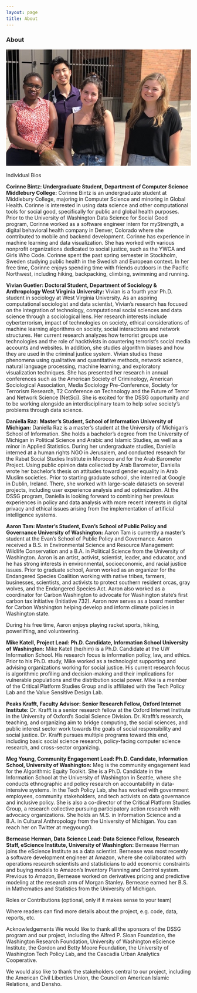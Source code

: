 ```yaml
---
layout: page
title: About
---
```


### About

![](DSSG.jpg)

Individual Bios

**Corinne Bintz: Undergraduate Student, Department of Computer Science
Middlebury College:**
Corinne Bintz is an undergraduate student at Middlebury College, majoring in Computer Science and minoring in Global Health. Corinne is interested in using data science and other computational tools for social good, specifically for public and global health purposes. Prior to the University of Washington Data Science for Social Good program, Corinne worked as a software engineer intern for myStrength, a digital behavioral health company in Denver, Colorado where she contributed to mobile and backend development.
Corinne has experience in machine learning and data visualization. She has worked with various nonprofit organizations dedicated to social justice, such as the YWCA and Girls Who Code. Corinne spent the past spring semester in Stockholm, Sweden studying public health in the Swedish and European context. In her free time, Corinne enjoys spending time with friends outdoors in the Pacific Northwest, including hiking, backpacking, climbing, swimming and running.

**Vivian Guetler: Doctoral Student, Department of Sociology & Anthropology
West Virginia University:**
Vivian is a fourth year Ph.D. student in sociology at West Virginia University. As an aspiring computational sociologist and data scientist, Vivian’s research has focused on the integration of technology, computational social sciences and data science through a sociological lens. Her research interests include cyberterrorism, impact of technologies on society, ethical considerations of machine learning algorithms on society, social interactions and network structures.
Her current research analyzes how terrorist groups use technologies and the role of hacktivists in countering terrorist’s social media accounts and websites. In addition, she studies algorithm biases and how they are used in the criminal justice system. Vivian studies these phenomena using qualitative and quantitative methods, network science, natural language processing, machine learning, and exploratory visualization techniques. She has presented her research in annual conferences such as the American Society of Criminology, American Sociological Association, Media Sociology Pre-Conference, Society for Terrorism Research, T2 Conference on Technology and the Future of Terror and Network Science (NetSci).
She is excited for the DSSG opportunity and to be working alongside an interdisciplinary team to help solve society’s problems through data science.

**Daniella Raz: Master’s Student, School of Information
University of Michigan:**
Daniella Raz is a master’s student at the University of Michigan’s School of Information. She holds a bachelor’s degree from the University of Michigan in Political Science and Arabic and Islamic Studies, as well as a minor in Applied Statistics. During her undergraduate studies, Daniella interned at a human rights NGO in Jerusalem, and conducted research for the Rabat Social Studies Institute in Morocco and for the Arab Barometer Project. Using public opinion data collected by Arab Barometer, Daniella wrote her bachelor’s thesis on attitudes toward gender equality in Arab Muslim societies.
Prior to starting graduate school, she interned at Google in Dublin, Ireland. There, she worked with large-scale datasets on several projects, including user experience analysis and ad optimization. At the DSSG program, Daniella is looking forward to combining her previous experiences in policy and data analysis with more recent interests in digital privacy and ethical issues arising from the implementation of artificial intelligence systems.

**Aaron Tam: Master’s Student, Evan’s School of Public Policy and Governance
University of Washington:**
Aaron Tam is currently a master’s student at the Evan’s School of Public Policy and Governance. Aaron received a B.S. in Environmental Science and Resource Management: Wildlife Conservation and a B.A. in Political Science from the University of Washington. Aaron is an artist, activist, scientist, leader, and educator, and he has strong interests in environmental, socioeconomic, and racial justice issues.
Prior to graduate school, Aaron worked as an organizer for the Endangered Species Coalition working with native tribes, farmers, businesses, scientists, and activists to protect southern resident orcas, gray wolves, and the Endangered Species Act. Aaron also worked as a coordinator for Carbon Washington to advocate for Washington state’s first carbon tax initiative (Initiative 732). Aaron now serves as a board member for Carbon Washington helping develop and inform climate policies in Washington state.

During his free time, Aaron enjoys playing racket sports, hiking, powerlifting, and volunteering.

**Mike Katell, Project Lead: Ph.D. Candidate, Information School
University of Washington:**
Mike Katell (he/him) is a Ph.D. Candidate at the UW Information School. His research focus is information policy, law, and ethics. Prior to his Ph.D. study, Mike worked as a technologist supporting and advising organizations working for social justice. His current research focus is algorithmic profiling and decision-making and their implications for vulnerable populations and the distribution social power. Mike is a member of the Critical Platform Studies Group and is affiliated with the Tech Policy Lab and the Value Sensitive Design Lab.

**Peaks Krafft, Faculty Advisor: Senior Research Fellow, Oxford Internet Institute:**
Dr. Krafft is a senior research fellow at the Oxford Internet Institute in the University of Oxford’s Social Science Division. Dr. Krafft’s research, teaching, and organizing aim to bridge computing, the social sciences, and public interest sector work towards the goals of social responsibility and social justice. Dr. Krafft pursues multiple programs toward this end, including basic social science research, policy-facing computer science research, and cross-sector organizing.

**Meg Young, Community Engagement Lead: Ph.D. Candidate, Information School, University of Washington:**
Meg is the community engagement lead for the Algorithmic Equity Toolkit. She is a Ph.D. Candidate in the Information School at the University of Washington in Seattle, where she conducts ethnographic and policy research on accountability in data-intensive systems. In the Tech Policy Lab, she has worked with government employees, community stakeholders, and tech activists on data governance and inclusive policy. She is also a co-director of the Critical Platform Studies Group, a research collective pursuing participatory action research with advocacy organizations. She holds an M.S. in Information Science and a B.A. in Cultural Anthropology from the University of Michigan. You can reach her on Twitter at megyoung0.

**Bernease Herman, Data Science Lead: Data Science Fellow, Research Staff, eScience Institute, University of Washington:**
Bernease Herman joins the eScience Institute as a data scientist. Bernease was most recently a software development engineer at Amazon, where she collaborated with operations research scientists and statisticians to add economic constraints and buying models to Amazon’s Inventory Planning and Control system. Previous to Amazon, Bernease worked on derivatives pricing and predictive modeling at the research arm of Morgan Stanley. Bernease earned her B.S. in Mathematics and Statistics from the University of Michigan.

Roles or Contributions (optional, only if it makes sense to your team)

Where readers can find more details about the project, e.g. code, data, reports, etc.

Acknowledgements
We would like to thank all the sponsors of the DSSG program and our project, including the Alfred P. Sloan Foundation, the Washington Research Foundation, University of Washington eScience Institute, the Gordon and Betty Moore Foundation, the University of Washington Tech Policy Lab, and the Cascadia Urban Analytics Cooperative.

We would also like to thank the stakeholders central to our project, including the American Civil Liberties Union, the Council on American Islamic Relations, and Densho. 
